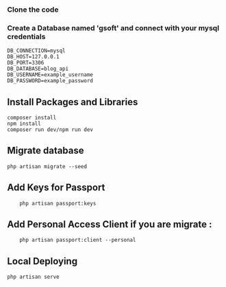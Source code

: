 

### Clone the code

### Create a Database named 'gsoft' and connect with your mysql credentials

```
DB_CONNECTION=mysql
DB_HOST=127.0.0.1
DB_PORT=3306
DB_DATABASE=blog_api
DB_USERNAME=example_username
DB_PASSWORD=example_password
```

## Install Packages and Libraries

```
composer install
npm install
composer run dev/npm run dev
```

## Migrate database
```
php artisan migrate --seed
```

## Add Keys for Passport
```
    php artisan passport:keys
```

## Add Personal Access Client if you are migrate : 
```
    php artisan passport:client --personal
```

## Local Deploying
```
php artisan serve
```
